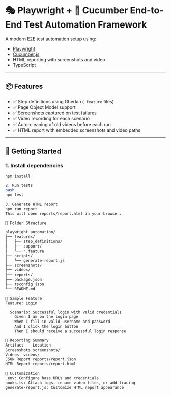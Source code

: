# 🎭 Playwright + 🥒 Cucumber End-to-End Test Automation Framework

A modern E2E test automation setup using:

- [Playwright](https://playwright.dev/)
- [Cucumber.js](https://github.com/cucumber/cucumber-js)
- HTML reporting with screenshots and video
- TypeScript

---

## 📦 Features

- ✅ Step definitions using Gherkin (`.feature` files)
- ✅ Page Object Model support
- ✅ Screenshots captured on test failures
- ✅ Video recording for each scenario
- ✅ Auto-cleaning of old videos before each run
- ✅ HTML report with embedded screenshots and video paths

---

## 🚀 Getting Started

### 1. Install dependencies

```bash
npm install

2. Run tests
bash
npm test

3. Generate HTML report
npm run report
This will open reports/report.html in your browser.

📁 Folder Structure

playwright_automation/
├── features/
│   ├── step_definitions/
│   ├── support/
│   └── *.feature
├── scripts/
│   └── generate-report.js
├── screenshots/
├── videos/
├── reports/
├── package.json
├── tsconfig.json
└── README.md

🧪 Sample Feature
Feature: Login

  Scenario: Successful login with valid credentials
    Given I am on the login page
    When I fill in valid username and password
    And I click the login button
    Then I should receive a successful login response

📸 Reporting Summary
Artifact	Location
Screenshots	screenshots/
Videos	videos/
JSON Report	reports/report.json
HTML Report	reports/report.html

🧰 Customization
.env: Configure base URLs and credentials
hooks.ts: Attach logs, rename video files, or add tracing
generate-report.js: Customize HTML report appearance

